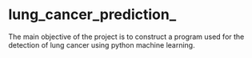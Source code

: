 # lung_cancer_prediction_
The main objective of the project is to construct a program used for the detection of lung cancer using python machine learning.
